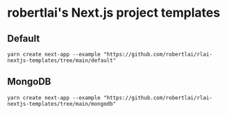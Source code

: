 # robertlai's Next.js project templates

## Default
```
yarn create next-app --example "https://github.com/robertlai/rlai-nextjs-templates/tree/main/default"
```

## MongoDB
```
yarn create next-app --example "https://github.com/robertlai/rlai-nextjs-templates/tree/main/mongodb"
```

